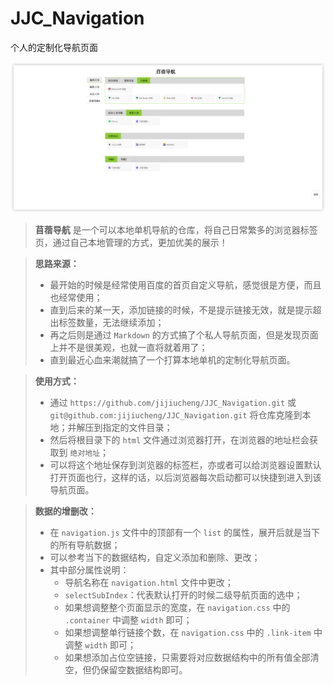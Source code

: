 # JJC_Navigation
个人的定制化导航页面

![效果图](screenshot_01.png)

> **苜蓿导航** 是一个可以本地单机导航的仓库，将自己日常繁多的浏览器标签页，通过自己本地管理的方式，更加优美的展示！

> **思路来源：**
> - 最开始的时候是经常使用百度的首页自定义导航，感觉很是方便，而且也经常使用；
> - 直到后来的某一天，添加链接的时候，不是提示链接无效，就是提示超出标签数量，无法继续添加；
> - 再之后则是通过 `Markdown` 的方式搞了个私人导航页面，但是发现页面上并不是很美观，也就一直将就着用了；
> - 直到最近心血来潮就搞了一个打算本地单机的定制化导航页面。

> **使用方式：**
> - 通过 `https://github.com/jijiucheng/JJC_Navigation.git` 或 `git@github.com:jijiucheng/JJC_Navigation.git` 将仓库克隆到本地；并解压到指定的文件目录；
> - 然后将根目录下的 `html` 文件通过浏览器打开，在浏览器的地址栏会获取到 `绝对地址`；
> - 可以将这个地址保存到浏览器的标签栏，亦或者可以给浏览器设置默认打开页面也行，这样的话，以后浏览器每次启动都可以快捷到进入到该导航页面。

> **数据的增删改：**
> - 在 `navigation.js` 文件中的顶部有一个 `list` 的属性，展开后就是当下的所有导航数据；
> - 可以参考当下的数据结构，自定义添加和删除、更改；
> - 其中部分属性说明：
>   - 导航名称在 `navigation.html` 文件中更改； 
>   - `selectSubIndex`：代表默认打开的时候二级导航页面的选中；
>   - 如果想调整整个页面显示的宽度，在 `navigation.css` 中的 `.container` 中调整 `width` 即可；
>   - 如果想调整单行链接个数，在 `navigation.css` 中的 `.link-item` 中调整 `width` 即可；
>   - 如果想添加占位空链接，只需要将对应数据结构中的所有值全部清空，但仍保留空数据结构即可。
